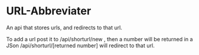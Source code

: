 # URL-Abbreviater

An api that stores urls, and redirects to that url.

To add a url post it to /api/shorturl/new , then a number will be returned in a JSon /api/shorturl/[returned number] will redirect to that url.
